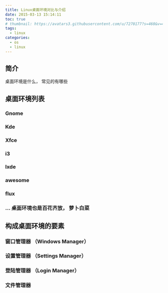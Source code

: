 ```yaml
---
title: Linux桌面环境对比与介绍
date: 2015-03-13 15:14:11
toc: true
# thumbnail: https://avatars3.githubusercontent.com/u/7270177?s=460&v=4
tags:
  - linux
categories:
  - os
  - linux
---
```


## 简介
桌面环境是什么， 常见的有哪些

## 桌面环境列表

### Gnome

### Kde

### Xfce

### i3

### lxde

### awesome

### flux

### ... 桌面环境也是百花齐放， 萝卜白菜


## 构成桌面环境的要素

### 窗口管理器 （Windows Manager）

### 设置管理器 （Settings Manager）

### 登陆管理器 （Login Manager）

### 文件管理器

